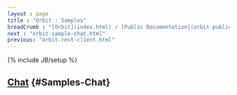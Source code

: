 ```yaml
---
layout : page
title : "Orbit : Samples"
breadCrumb : "[Orbit](index.html) / [Public Documentation](orbit-public-documentation.html)"
next : "orbit-sample-chat.html"
previous: "orbit-rest-client.html"
---
```

{% include JB/setup %}

[Chat](orbit-sample-chat.html) {#Samples-Chat}
----------

